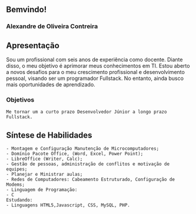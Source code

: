 ## Bemvindo!

### Alexandre de Oliveira Contreira
    
## Apresentação 

Sou um profissional com seis anos de experiência como docente. Diante disso, o meu objetivo é aprimorar meus conhecimentos em TI. Estou aberto a novos desafios para o meu crescimento profissional e desenvolvimento pessoal, visando ser um programador Fullstack. 
No entanto, ainda busco mais oportunidades de aprendizado.

### Objetivos

    Me tornar um a curto prazo Desenvolvedor Júnior a longo prazo Fullstack.

## Síntese de Habilidades 
 
    - Montagem e Configuração Manutenção de Microcomputadores;
    - Domínio Pacote Office, (Word, Excel, Power Point);
    - LibreOffice (Writer, Calc);
    - Gestão de pessoas, administração de conflitos e motivação de equipes;
    - Planejar e Ministrar aulas;
    - Redes de Computadores: Cabeamento Estruturado, Configuração de Modems;
    - Linguagem de Programação: 
    - C 
    Estudando:
    - Linguagens HTML5,Javascript, CSS, MySQL, PHP. 



  




